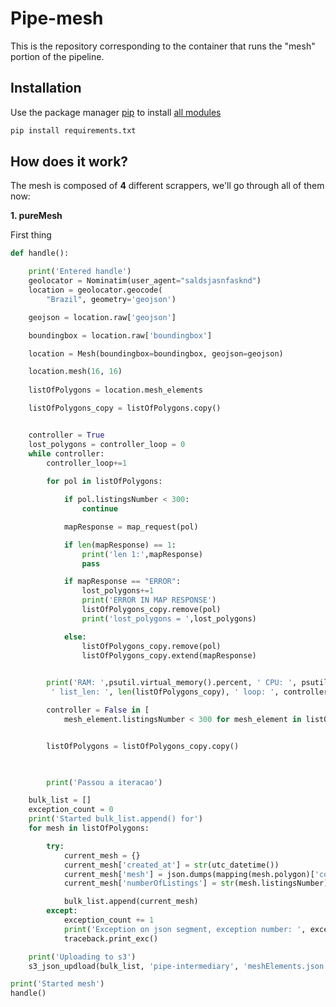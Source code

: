 # Pipe-mesh

This is the repository corresponding to the container that runs the "mesh" portion of the pipeline.

## Installation

Use the package manager [pip](https://pip.pypa.io/en/stable/) to install [all modules](https://github.com/Khanto-Tecnologia/Pipe-mesh/blob/main/requirements.txt)

```bash
pip install requirements.txt
```

## How does it work?
The mesh is composed of **4** different scrappers, we'll go through all of them now:

**1. pureMesh**

First thing 
```python
def handle():

    print('Entered handle')
    geolocator = Nominatim(user_agent="saldsjasnfasknd")
    location = geolocator.geocode(
        "Brazil", geometry='geojson')

    geojson = location.raw['geojson']

    boundingbox = location.raw['boundingbox']

    location = Mesh(boundingbox=boundingbox, geojson=geojson)

    location.mesh(16, 16)
    
    listOfPolygons = location.mesh_elements

    listOfPolygons_copy = listOfPolygons.copy()


    controller = True
    lost_polygons = controller_loop = 0
    while controller:
        controller_loop+=1
        
        for pol in listOfPolygons:

            if pol.listingsNumber < 300:
                continue

            mapResponse = map_request(pol)

            if len(mapResponse) == 1:
                print('len 1:',mapResponse)
                pass

            if mapResponse == "ERROR":
                lost_polygons+=1
                print('ERROR IN MAP RESPONSE')
                listOfPolygons_copy.remove(pol)
                print('lost_polygons = ',lost_polygons)

            else:
                listOfPolygons_copy.remove(pol)
                listOfPolygons_copy.extend(mapResponse)

        
        print('RAM: ',psutil.virtual_memory().percent, ' CPU: ', psutil.cpu_percent(),
         ' list_len: ', len(listOfPolygons_copy), ' loop: ', controller_loop)

        controller = False in [
            mesh_element.listingsNumber < 300 for mesh_element in listOfPolygons_copy]


        listOfPolygons = listOfPolygons_copy.copy()

        

        print('Passou a iteracao')

    bulk_list = []
    exception_count = 0
    print('Started bulk_list.append() for')
    for mesh in listOfPolygons:

        try:
            current_mesh = {}
            current_mesh['created_at'] = str(utc_datetime())
            current_mesh['mesh'] = json.dumps(mapping(mesh.polygon)['coordinates'][0])
            current_mesh['numberOfListings'] = str(mesh.listingsNumber)

            bulk_list.append(current_mesh)
        except:
            exception_count += 1
            print('Exception on json segment, exception number: ', exception_count)
            traceback.print_exc()

    print('Uploading to s3')
    s3_json_updload(bulk_list, 'pipe-intermediary', 'meshElements.json')

print('Started mesh')
handle()
```
